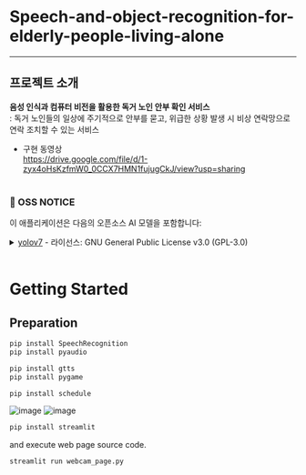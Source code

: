 # Speech-and-object-recognition-for-elderly-people-living-alone
---

## 프로젝트 소개
**음성 인식과 컴퓨터 비전을 활용한 독거 노인 안부 확인 서비스**</br>
:  독거 노인들의 일상에 주기적으로 안부를 묻고, 위급한 상황 발생 시 비상 연락망으로 연락 조치할 수 있는 서비스</br>

+ 구현 동영상 </br>
https://drive.google.com/file/d/1-zyx4oHsKzfmW0_0CCX7HMN1fujugCkJ/view?usp=sharing
</br></br>


### 📢 OSS NOTICE

이 애플리케이션은 다음의 오픈소스 AI 모델을 포함합니다:

<details>
  <summary> <a href="https://github.com/WongKinYiu/yolov7">yolov7</a> - 라이선스: GNU General Public License v3.0 (GPL-3.0)</summary>

  <br>
  
  #### 저작권 및 라이선스

  This application incorporates yolov7, which is licensed under the GNU General Public License v3.0 (GPL-3.0).

  Copyright © MechanIT. All rights reserved for the portions of this application that are our original work.

  This program is free software: you can redistribute it and/or modify it under the terms of the GNU General Public License as published by the Free Software Foundation, either version 3 of the License, or (at your option) any later version.

  This program is distributed in the hope that it will be useful, but WITHOUT ANY WARRANTY; without even the implied warranty of MERCHANTABILITY or FITNESS FOR A PARTICULAR PURPOSE. See the GNU General Public License for more details.

  You should have received a copy of the GNU General Public License along with this program. If not, see <http://www.gnu.org/licenses/>.
</details>
<br>

# Getting Started
## Preparation
```bash
pip install SpeechRecognition
pip install pyaudio
```
```bash
pip install gtts
pip install pygame
```
```bash
pip install schedule
```

![image](https://github.com/MechanIT/Speech-and-object-recognition-for-elderly-people-living-alone/assets/117654418/19ba7392-3ea0-4e89-86ca-73c07981a441)
![image](https://github.com/MechanIT/Speech-and-object-recognition-for-elderly-people-living-alone/assets/117654418/a2056fd2-e9a6-4b8e-8af1-f71e9c4e6baa)


```bash
pip install streamlit
```
and execute web page source code.
```bash
streamlit run webcam_page.py
```
